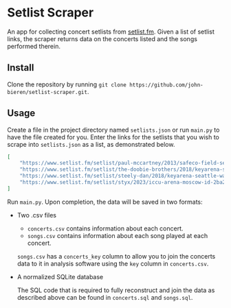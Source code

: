 # Setlist Scraper

An app for collecting concert setlists from [setlist.fm](https://www.setlist.fm/). Given a list of setlist links, the scraper returns data on the concerts listed and the songs performed therein.

## Install

Clone the repository by running `git clone https://github.com/john-bieren/setlist-scraper.git`.

## Usage

Create a file in the project directory named `setlists.json` or run `main.py` to have the file created for you. Enter the links for the setlists that you wish to scrape into `setlists.json` as a list, as demonstrated below.

```JSON
[
    "https://www.setlist.fm/setlist/paul-mccartney/2013/safeco-field-seattle-wa-33c6acbd.html",
    "https://www.setlist.fm/setlist/the-doobie-brothers/2018/keyarena-seattle-wa-73ed5635.html",
    "https://www.setlist.fm/setlist/steely-dan/2018/keyarena-seattle-wa-73ed5629.html",
    "https://www.setlist.fm/setlist/styx/2023/iccu-arena-moscow-id-2ba244de.html"
]
```

Run `main.py`. Upon completion, the data will be saved in two formats:
* Two .csv files
    * `concerts.csv` contains information about each concert.
    * `songs.csv` contains information about each song played at each concert.

    `songs.csv` has a `concerts_key` column to allow you to join the concerts data to it in analysis software using the `key` column in `concerts.csv`.

* A normalized SQLite database

    The SQL code that is required to fully reconstruct and join the data as described above can be found in `concerts.sql` and `songs.sql`.
